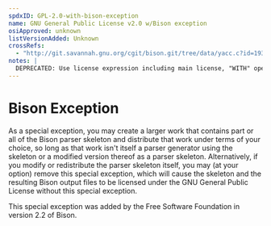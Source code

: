 ```yaml
---
spdxID: GPL-2.0-with-bison-exception
name: GNU General Public License v2.0 w/Bison exception
osiApproved: unknown
listVersionAdded: Unknown
crossRefs: 
  - "http://git.savannah.gnu.org/cgit/bison.git/tree/data/yacc.c?id=193d7c7054ba7197b0789e14965b739162319b5e#n141"
notes: |
  DEPRECATED: Use license expression including main license, "WITH" operator, and identifier: Bison-exception-2.2
---
```


# Bison Exception

As a special exception, you may create a larger work that contains part or all of the Bison parser skeleton and distribute that work under terms of your choice, so long as that work isn't itself a parser generator using the skeleton or a modified version thereof as a parser skeleton. Alternatively, if you modify or redistribute the parser skeleton itself, you may (at your option) remove this special exception, which will cause the skeleton and the resulting Bison output files to be licensed under the GNU General Public License without this special exception.

This special exception was added by the Free Software Foundation in version 2.2 of Bison.
